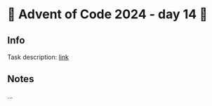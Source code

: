 # 🎄 Advent of Code 2024 - day 14 🎄

## Info

Task description: [link](https://adventofcode.com/2024/day/14)

## Notes

...

